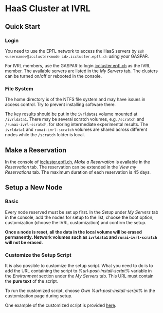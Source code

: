 # HaaS Cluster at IVRL

## Quick Start

### Login

You need to use the EPFL network to access the HaaS servers by `ssh <username>@iccluster<node id>.iccluster.epfl.ch` using your GASPAR.

For IVRL members, use the GASPAR to login [iccluster.epfl.ch](https://iccluster.epfl.ch) as the IVRL member.
The available servers are listed in the *My Servers* tab.
The clusters can be turned on/off or rebooted in the console.

### File System

The home directory is of the NTFS file system and may have issues in access control. Try to prevent installing software there.

The key results should be put in the `ivrldata1` volume mounted at `/ivrldata1`.
There may be several scratch volumes, e.g. `/scratch` and `/runai-ivrl-scratch`, for storing intermediate experimental results.
The `ivrldata1` and `runai-ivrl-scratch` volumes are shared across different nodes while the `/scratch` folder is local.

## Make a Reservation

In the console of [iccluster.epfl.ch](https://iccluster.epfl.ch), *Make a Reservation* is available in the *Reservation* tab.
The reservation can be extended in the *View my Reservations* tab.
The maximum duration of each reservation is 45 days.

## Setup a New Node

### Basic

Every node reserved must be set up first.
In the *Setup* under *My Servers* tab in the console, add the nodes for setup to the list, choose the boot option, customization (choose the IVRL customization) and confirm the setup.

**Once a node is reset, all the data in the local volume will be erased permanently. Network volumes such as `ivrldata1` and `runai-ivrl-scratch` will not be erased.**

### Customize the Setup Script

It is also possible to customize the setup script.
What you need to do is to add the URL containing the script to *%url-post-install-script%* variable in the *Environment* section under the *My Servers* tab.
This URL must contain the **pure text** of the script.

To run the customized script, choose *Own %url-post-install-script%* in the customization page during setup.

One example of the customized script is provided [here](https://raw.githubusercontent.com/IVRL/Cluster/main/HaaS/script/setup.sh?token=GHSAT0AAAAAABRXBSIOUAXHCBDWIEZWNIIUYQXZNDA).




